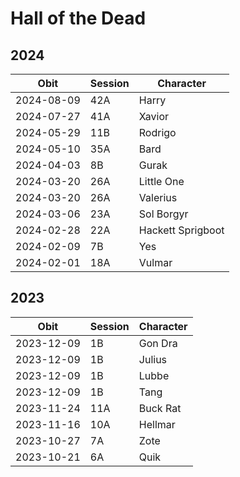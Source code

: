 # Hall of the Dead

## 2024

| Obit | Session | Character |
|------|---------|-----------| 
| 2024-08-09 | 42A | Harry |
| 2024-07-27 | 41A | Xavior |
| 2024-05-29 | 11B | Rodrigo |
| 2024-05-10 | 35A | Bard |
| 2024-04-03 | 8B | Gurak |
| 2024-03-20 | 26A | Little One |
| 2024-03-20 | 26A | Valerius |
| 2024-03-06 | 23A | Sol Borgyr |
| 2024-02-28 | 22A | Hackett Sprigboot | 
| 2024-02-09 | 7B | Yes | 
| 2024-02-01 | 18A | Vulmar |

## 2023

| Obit | Session | Character |
|------|---------|-----------|
| 2023-12-09 | 1B | Gon Dra | 
| 2023-12-09 | 1B | Julius | 
| 2023-12-09 | 1B | Lubbe |
| 2023-12-09 | 1B | Tang |
| 2023-11-24 | 11A | Buck Rat |
| 2023-11-16 | 10A | Hellmar | 
| 2023-10-27 | 7A | Zote |
| 2023-10-21 | 6A | Quik | 








